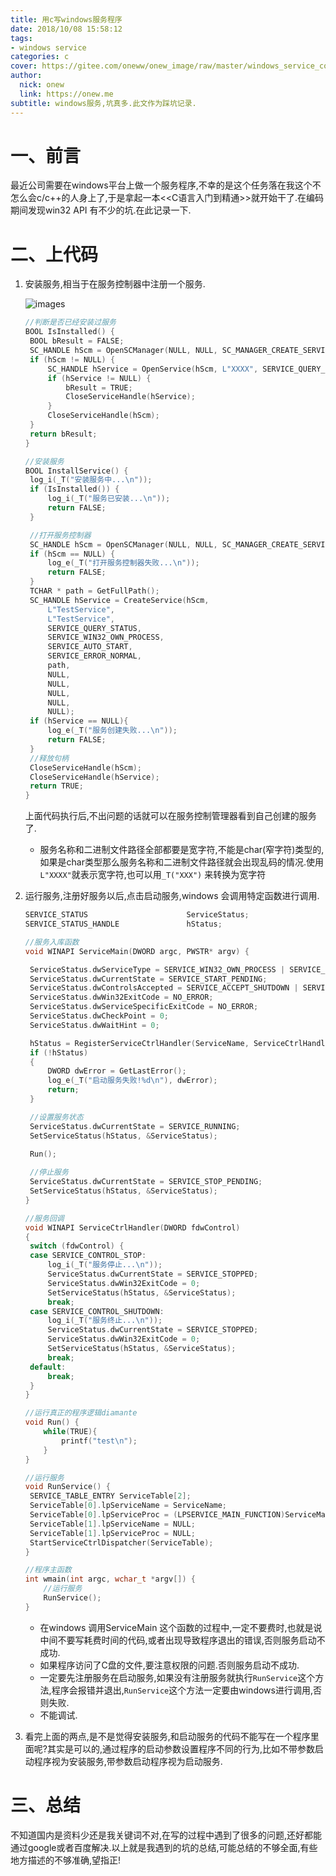 ```yaml
---
title: 用c写windows服务程序
date: 2018/10/08 15:58:12
tags:
- windows service
categories: c
cover: https://gitee.com/oneww/onew_image/raw/master/windows_service_cover.png
author: 
  nick: onew
  link: https://onew.me
subtitle: windows服务,坑真多.此文作为踩坑记录.
---
```




# 一、前言

最近公司需要在windows平台上做一个服务程序,不幸的是这个任务落在我这个不怎么会c/c++的人身上了,于是拿起一本<<C语言入门到精通>>就开始干了.在编码期间发现win32 API 有不少的坑.在此记录一下.



# 二、上代码

1. 安装服务,相当于在服务控制器中注册一个服务.

   ![images](https://gitee.com/oneww/onew_image/raw/master/windows_service_scm.jpg)

   ```c
   //判断是否已经安装过服务
   BOOL IsInstalled() {
   	BOOL bResult = FALSE;
   	SC_HANDLE hScm = OpenSCManager(NULL, NULL, SC_MANAGER_CREATE_SERVICE);
   	if (hScm != NULL) {
   		SC_HANDLE hService = OpenService(hScm, L"XXXX", SERVICE_QUERY_CONFIG);
   		if (hService != NULL) {
   			bResult = TRUE;
   			CloseServiceHandle(hService);
   		}
   		CloseServiceHandle(hScm);
   	}
   	return bResult;
   }
   
   //安装服务
   BOOL InstallService() {
   	log_i(_T("安装服务中...\n"));
   	if (IsInstalled()) {
   		log_i(_T("服务已安装...\n"));
   		return FALSE;
   	}
   
   	//打开服务控制器
   	SC_HANDLE hScm = OpenSCManager(NULL, NULL, SC_MANAGER_CREATE_SERVICE);
   	if (hScm == NULL) {
   		log_e(_T("打开服务控制器失败...\n"));
   		return FALSE;
   	}
   	TCHAR * path = GetFullPath();
   	SC_HANDLE hService = CreateService(hScm, 
   		L"TestService", 
   		L"TestService",
   		SERVICE_QUERY_STATUS,
   		SERVICE_WIN32_OWN_PROCESS, 
   		SERVICE_AUTO_START,
   		SERVICE_ERROR_NORMAL, 
   		path,
   		NULL, 
   		NULL, 
   		NULL, 
   		NULL,
   		NULL);
   	if (hService == NULL){
   		log_e(_T("服务创建失败...\n"));
   		return FALSE;
   	}
   	//释放句柄
   	CloseServiceHandle(hScm);
   	CloseServiceHandle(hService);
   	return TRUE;
   }
   ```

   上面代码执行后,不出问题的话就可以在服务控制管理器看到自己创建的服务了.

   - 服务名称和二进制文件路径全部都要是宽字符,不能是char(窄字符)类型的,如果是char类型那么服务名称和二进制文件路径就会出现乱码的情况.使用`L"XXXX"`就表示宽字符,也可以用`_T("XXX")` 来转换为宽字符

2. 运行服务,注册好服务以后,点击启动服务,windows 会调用特定函数进行调用.

   ```c
   SERVICE_STATUS                      ServiceStatus;                              //服务状态
   SERVICE_STATUS_HANDLE               hStatus;                                    //服务状态句柄
   
   //服务入库函数
   void WINAPI ServiceMain(DWORD argc, PWSTR* argv) {
   
   	ServiceStatus.dwServiceType = SERVICE_WIN32_OWN_PROCESS | SERVICE_INTERACTIVE_PROCESS;
   	ServiceStatus.dwCurrentState = SERVICE_START_PENDING;
   	ServiceStatus.dwControlsAccepted = SERVICE_ACCEPT_SHUTDOWN | SERVICE_ACCEPT_STOP;
   	ServiceStatus.dwWin32ExitCode = NO_ERROR;
   	ServiceStatus.dwServiceSpecificExitCode = NO_ERROR;
   	ServiceStatus.dwCheckPoint = 0;
   	ServiceStatus.dwWaitHint = 0;
   
   	hStatus = RegisterServiceCtrlHandler(ServiceName, ServiceCtrlHandler);
   	if (!hStatus)
   	{
   		DWORD dwError = GetLastError();
   		log_e(_T("启动服务失败!%d\n"), dwError);
   		return;
   	}
   
   	//设置服务状态
   	ServiceStatus.dwCurrentState = SERVICE_RUNNING;
   	SetServiceStatus(hStatus, &ServiceStatus);
   	
   	Run();
   
   	//停止服务
   	ServiceStatus.dwCurrentState = SERVICE_STOP_PENDING;
   	SetServiceStatus(hStatus, &ServiceStatus);
   }
   
   //服务回调
   void WINAPI ServiceCtrlHandler(DWORD fdwControl)
   {
   	switch (fdwControl) {
   	case SERVICE_CONTROL_STOP:
   		log_i(_T("服务停止...\n"));
   		ServiceStatus.dwCurrentState = SERVICE_STOPPED;
   		ServiceStatus.dwWin32ExitCode = 0;
   		SetServiceStatus(hStatus, &ServiceStatus);
   		break;
   	case SERVICE_CONTROL_SHUTDOWN:
   		log_i(_T("服务终止...\n"));
   		ServiceStatus.dwCurrentState = SERVICE_STOPPED;
   		ServiceStatus.dwWin32ExitCode = 0;
   		SetServiceStatus(hStatus, &ServiceStatus);
   		break;
   	default:
   		break;
   	}
   }
   
   //运行真正的程序逻辑diamante
   void Run() {
       while(TRUE){
           printf("test\n");
       }
   }
   
   //运行服务
   void RunService() {
   	SERVICE_TABLE_ENTRY ServiceTable[2];
   	ServiceTable[0].lpServiceName = ServiceName;
   	ServiceTable[0].lpServiceProc = (LPSERVICE_MAIN_FUNCTION)ServiceMain;//函数指针
   	ServiceTable[1].lpServiceName = NULL;
   	ServiceTable[1].lpServiceProc = NULL;
   	StartServiceCtrlDispatcher(ServiceTable);
   }
   
   //程序主函数
   int wmain(int argc, wchar_t *argv[]) {
       //运行服务
       RunService();
   }
   
   ```

   - 在windows 调用ServiceMain 这个函数的过程中,一定不要费时,也就是说中间不要写耗费时间的代码,或者出现导致程序退出的错误,否则服务启动不成功.
   - 如果程序访问了C盘的文件,要注意权限的问题.否则服务启动不成功.
   - 一定要先注册服务在启动服务,如果没有注册服务就执行`RunService`这个方法,程序会报错并退出,`RunService`这个方法一定要由windows进行调用,否则失败.
   - 不能调试.

3. 看完上面的两点,是不是觉得安装服务,和启动服务的代码不能写在一个程序里面呢?其实是可以的,通过程序的启动参数设置程序不同的行为,比如不带参数启动程序视为安装服务,带参数启动程序视为启动服务.





# 三、总结

不知道国内是资料少还是我关键词不对,在写的过程中遇到了很多的问题,还好都能通过google或者百度解决.以上就是我遇到的坑的总结,可能总结的不够全面,有些地方描述的不够准确,望指正!
